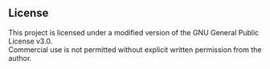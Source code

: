 ## License

This project is licensed under a modified version of the GNU General Public License v3.0.  
Commercial use is not permitted without explicit written permission from the author.
